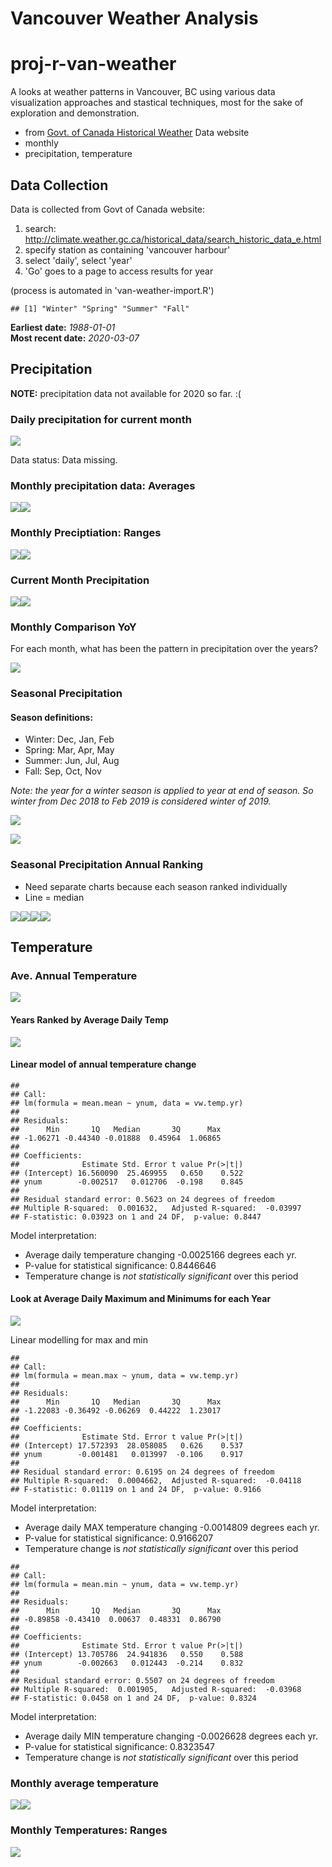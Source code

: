 Vancouver Weather Analysis
================

proj-r-van-weather
==================

A looks at weather patterns in Vancouver, BC using various data visualization approaches and stastical techniques, most for the sake of exploration and demonstration.

-   from [Govt. of Canada Historical Weather](http://climate.weather.gc.ca/historical_data/search_historic_data_e.html) Data website
-   monthly
-   precipitation, temperature

Data Collection
---------------

Data is collected from Govt of Canada website:

1.  search: <http://climate.weather.gc.ca/historical_data/search_historic_data_e.html>
2.  specify station as containing 'vancouver harbour'
3.  select 'daily', select 'year'
4.  'Go' goes to a page to access results for year

(process is automated in 'van-weather-import.R')

    ## [1] "Winter" "Spring" "Summer" "Fall"

**Earliest date:** *1988-01-01* <br /> **Most recent date:** *2020-03-07*

Precipitation
-------------

**NOTE:** precipitation data not available for 2020 so far. :(

### Daily precipitation for current month

![](README_files/figure-markdown_github/DAILY%20CURR%20MTH%20PRECIP-1.png)

Data status: Data missing.

### Monthly precipitation data: Averages

![](README_files/figure-markdown_github/MONTHLY%20PRECIP%20COMBINED-1.png)![](README_files/figure-markdown_github/MONTHLY%20PRECIP%20COMBINED-2.png)

### Monthly Preciptiation: Ranges

![](README_files/figure-markdown_github/PRECIP%20MTH%20BOX-1.png)![](README_files/figure-markdown_github/PRECIP%20MTH%20BOX-2.png)

### Current Month Precipitation

![](README_files/figure-markdown_github/CURRENT%20MTH%20Precip-1.png)![](README_files/figure-markdown_github/CURRENT%20MTH%20Precip-2.png)

### Monthly Comparison YoY

For each month, what has been the pattern in precipitation over the years?

![](README_files/figure-markdown_github/PLOT%20MONTHS%20YOY-1.png)

### Seasonal Precipitation

#### Season definitions:

-   Winter: Dec, Jan, Feb
-   Spring: Mar, Apr, May
-   Summer: Jun, Jul, Aug
-   Fall: Sep, Oct, Nov

*Note: the year for a winter season is applied to year at end of season. So winter from Dec 2018 to Feb 2019 is considered winter of 2019.*

![](README_files/figure-markdown_github/PRECIP%20SEASON%20BOX-1.png)

![](README_files/figure-markdown_github/PLOT%20SEASON%20YOY-1.png)

### Seasonal Precipitation Annual Ranking

-   Need separate charts because each season ranked individually
-   Line = median

![](README_files/figure-markdown_github/PLOT%20SEASONS%20RANKED-1.png)![](README_files/figure-markdown_github/PLOT%20SEASONS%20RANKED-2.png)![](README_files/figure-markdown_github/PLOT%20SEASONS%20RANKED-3.png)![](README_files/figure-markdown_github/PLOT%20SEASONS%20RANKED-4.png)

Temperature
-----------

### Ave. Annual Temperature

![](README_files/figure-markdown_github/ANNUAL%20TEMP%20FILTER%20YRS-1.png)

#### Years Ranked by Average Daily Temp

![](README_files/figure-markdown_github/RANK%20BY%20YEAR-1.png)

#### Linear model of annual temperature change

    ## 
    ## Call:
    ## lm(formula = mean.mean ~ ynum, data = vw.temp.yr)
    ## 
    ## Residuals:
    ##      Min       1Q   Median       3Q      Max 
    ## -1.06271 -0.44340 -0.01888  0.45964  1.06865 
    ## 
    ## Coefficients:
    ##              Estimate Std. Error t value Pr(>|t|)
    ## (Intercept) 16.560090  25.469955   0.650    0.522
    ## ynum        -0.002517   0.012706  -0.198    0.845
    ## 
    ## Residual standard error: 0.5623 on 24 degrees of freedom
    ## Multiple R-squared:  0.001632,   Adjusted R-squared:  -0.03997 
    ## F-statistic: 0.03923 on 1 and 24 DF,  p-value: 0.8447

Model interpretation: <br />

-   Average daily temperature changing -0.0025166 degrees each yr.
-   P-value for statistical significance: 0.8446646
-   Temperature change is *not statistically significant* over this period

#### Look at Average Daily Maximum and Minimums for each Year

![](README_files/figure-markdown_github/MEAN%20MIN%20MAX%20TEMP-1.png)

Linear modelling for max and min

    ## 
    ## Call:
    ## lm(formula = mean.max ~ ynum, data = vw.temp.yr)
    ## 
    ## Residuals:
    ##      Min       1Q   Median       3Q      Max 
    ## -1.22083 -0.36492 -0.06269  0.44222  1.23017 
    ## 
    ## Coefficients:
    ##              Estimate Std. Error t value Pr(>|t|)
    ## (Intercept) 17.572393  28.058085   0.626    0.537
    ## ynum        -0.001481   0.013997  -0.106    0.917
    ## 
    ## Residual standard error: 0.6195 on 24 degrees of freedom
    ## Multiple R-squared:  0.0004662,  Adjusted R-squared:  -0.04118 
    ## F-statistic: 0.01119 on 1 and 24 DF,  p-value: 0.9166

Model interpretation: <br />

-   Average daily MAX temperature changing -0.0014809 degrees each yr.
-   P-value for statistical significance: 0.9166207
-   Temperature change is *not statistically significant* over this period

<!-- -->

    ## 
    ## Call:
    ## lm(formula = mean.min ~ ynum, data = vw.temp.yr)
    ## 
    ## Residuals:
    ##      Min       1Q   Median       3Q      Max 
    ## -0.89858 -0.43410  0.00637  0.48331  0.86790 
    ## 
    ## Coefficients:
    ##              Estimate Std. Error t value Pr(>|t|)
    ## (Intercept) 13.705786  24.941836   0.550    0.588
    ## ynum        -0.002663   0.012443  -0.214    0.832
    ## 
    ## Residual standard error: 0.5507 on 24 degrees of freedom
    ## Multiple R-squared:  0.001905,   Adjusted R-squared:  -0.03968 
    ## F-statistic: 0.0458 on 1 and 24 DF,  p-value: 0.8324

Model interpretation: <br />

-   Average daily MIN temperature changing -0.0026628 degrees each yr.
-   P-value for statistical significance: 0.8323547
-   Temperature change is *not statistically significant* over this period

### Monthly average temperature

![](README_files/figure-markdown_github/MONTHLY%20TEMP%20COMBINED%20MONTHS%20ACROSS%20YEARS-1.png)![](README_files/figure-markdown_github/MONTHLY%20TEMP%20COMBINED%20MONTHS%20ACROSS%20YEARS-2.png)

### Monthly Temperatures: Ranges

![](README_files/figure-markdown_github/TEMPERATURE%20RANGES-1.png)
